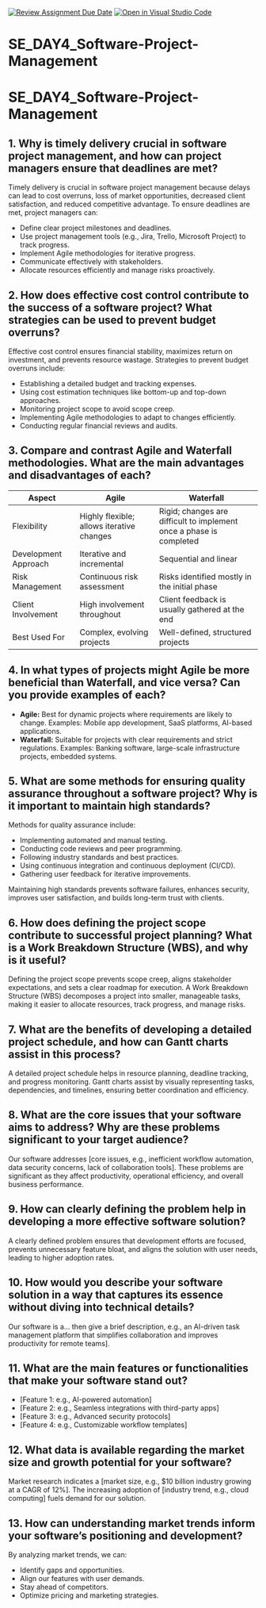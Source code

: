 [![Review Assignment Due Date](https://classroom.github.com/assets/deadline-readme-button-22041afd0340ce965d47ae6ef1cefeee28c7c493a6346c4f15d667ab976d596c.svg)](https://classroom.github.com/a/9pw6JKcu)
[![Open in Visual Studio Code](https://classroom.github.com/assets/open-in-vscode-2e0aaae1b6195c2367325f4f02e2d04e9abb55f0b24a779b69b11b9e10269abc.svg)](https://classroom.github.com/online_ide?assignment_repo_id=18448202&assignment_repo_type=AssignmentRepo)
# SE_DAY4_Software-Project-Management
# SE_DAY4_Software-Project-Management

## 1. Why is timely delivery crucial in software project management, and how can project managers ensure that deadlines are met?

Timely delivery is crucial in software project management because delays can lead to cost overruns, loss of market opportunities, decreased client satisfaction, and reduced competitive advantage. To ensure deadlines are met, project managers can:
- Define clear project milestones and deadlines.
- Use project management tools (e.g., Jira, Trello, Microsoft Project) to track progress.
- Implement Agile methodologies for iterative progress.
- Communicate effectively with stakeholders.
- Allocate resources efficiently and manage risks proactively.

## 2. How does effective cost control contribute to the success of a software project? What strategies can be used to prevent budget overruns?

Effective cost control ensures financial stability, maximizes return on investment, and prevents resource wastage. Strategies to prevent budget overruns include:
- Establishing a detailed budget and tracking expenses.
- Using cost estimation techniques like bottom-up and top-down approaches.
- Monitoring project scope to avoid scope creep.
- Implementing Agile methodologies to adapt to changes efficiently.
- Conducting regular financial reviews and audits.

## 3. Compare and contrast Agile and Waterfall methodologies. What are the main advantages and disadvantages of each?

| Aspect               | Agile                                     | Waterfall |
|----------------------|-------------------------------------------|---------------------------------------------------------------------|
| Flexibility          | Highly flexible; allows iterative changes | Rigid; changes are difficult to implement once a phase is completed |
| Development Approach | Iterative and incremental                 | Sequential and linear                                               |
| Risk Management      | Continuous risk assessment                | Risks identified mostly in the initial phase                        |
| Client Involvement   | High involvement throughout               | Client feedback is usually gathered at the end                      |
| Best Used For        | Complex, evolving projects                | Well-defined, structured projects                                   |

## 4. In what types of projects might Agile be more beneficial than Waterfall, and vice versa? Can you provide examples of each?

- **Agile:** Best for dynamic projects where requirements are likely to change. Examples: Mobile app development, SaaS platforms, AI-based applications.
- **Waterfall:** Suitable for projects with clear requirements and strict regulations. Examples: Banking software, large-scale infrastructure projects, embedded systems.

## 5. What are some methods for ensuring quality assurance throughout a software project? Why is it important to maintain high standards?

Methods for quality assurance include:
- Implementing automated and manual testing.
- Conducting code reviews and peer programming.
- Following industry standards and best practices.
- Using continuous integration and continuous deployment (CI/CD).
- Gathering user feedback for iterative improvements.

Maintaining high standards prevents software failures, enhances security, improves user satisfaction, and builds long-term trust with clients.

## 6. How does defining the project scope contribute to successful project planning? What is a Work Breakdown Structure (WBS), and why is it useful?

Defining the project scope prevents scope creep, aligns stakeholder expectations, and sets a clear roadmap for execution. A Work Breakdown Structure (WBS) decomposes a project into smaller, manageable tasks, making it easier to allocate resources, track progress, and manage risks.

## 7. What are the benefits of developing a detailed project schedule, and how can Gantt charts assist in this process?

A detailed project schedule helps in resource planning, deadline tracking, and progress monitoring. Gantt charts assist by visually representing tasks, dependencies, and timelines, ensuring better coordination and efficiency.

## 8. What are the core issues that your software aims to address? Why are these problems significant to your target audience?

Our software addresses [core issues, e.g., inefficient workflow automation, data security concerns, lack of collaboration tools]. These problems are significant as they affect productivity, operational efficiency, and overall business performance.

## 9. How can clearly defining the problem help in developing a more effective software solution?

A clearly defined problem ensures that development efforts are focused, prevents unnecessary feature bloat, and aligns the solution with user needs, leading to higher adoption rates.

## 10. How would you describe your software solution in a way that captures its essence without diving into technical details?

Our software is a... then give a brief description, e.g., an AI-driven task management platform that simplifies collaboration and improves productivity for remote teams].

## 11. What are the main features or functionalities that make your software stand out?

- [Feature 1: e.g., AI-powered automation]
- [Feature 2: e.g., Seamless integrations with third-party apps]
- [Feature 3: e.g., Advanced security protocols]
- [Feature 4: e.g., Customizable workflow templates]

## 12. What data is available regarding the market size and growth potential for your software?

Market research indicates a [market size, e.g., $10 billion industry growing at a CAGR of 12%]. The increasing adoption of [industry trend, e.g., cloud computing] fuels demand for our solution.

## 13. How can understanding market trends inform your software’s positioning and development?

By analyzing market trends, we can:
- Identify gaps and opportunities.
- Align our features with user demands.
- Stay ahead of competitors.
- Optimize pricing and marketing strategies.


